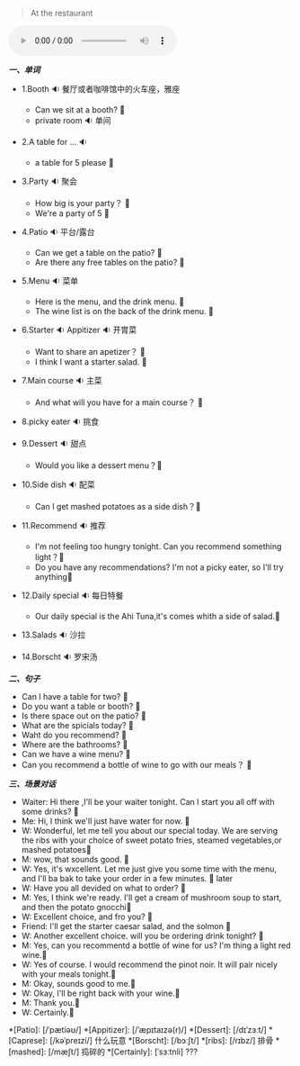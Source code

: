 > At the restaurant

<audio controls="controls">
  <source src="https://file.cdn.shafish.cn/english/10.%E5%9C%A8%E9%A4%90%E5%8E%85.mp3" type="audio/mpeg">
Your browser does not support the audio element.
</audio>

***一、单词***

- 1.<span id="english">Booth <span class="point">:sound:</span></span> 餐厅或者咖啡馆中的火车座，雅座

    - <span id="english">Can we sit at a booth? <span class="point">:speech_balloon:</span></span>
    - <span id="english">private room <span class="point">:sound:</span></span> 单间

- 2.<span id="english">A table for ... <span class="point">:sound:</span></span> 

    - <span id="english">a table for 5 please <span class="point">:speech_balloon:</span></span>

- 3.<span id="english">Party <span class="point">:sound:</span></span> 聚会

    - <span id="english">How big is your party？ <span class="point">:speech_balloon:</span></span>
    - <span id="english">We're a party of 5 <span class="point">:speech_balloon:</span></span>

- 4.<span id="english">Patio <span class="point">:sound:</span></span> 平台/露台

    - <span id="english">Can we get a table on the patio? <span class="point">:speech_balloon:</span></span>
    - <span id="english">Are there any free tables on the patio? <span class="point">:speech_balloon:</span></span>

- 5.<span id="english">Menu <span class="point">:sound:</span></span> 菜单

    - <span id="english">Here is the menu, and the drink menu. <span class="point">:speech_balloon:</span></span>
    - <span id="english">The wine list is on the back of the drink menu. <span class="point">:speech_balloon:</span></span>

- 6.<span id="english">Starter <span class="point">:sound:</span></span> <span id="english">Appitizer <span class="point">:sound:</span></span> 开胃菜

    - <span id="english">Want to share an apetizer？ <span class="point">:speech_balloon:</span></span>
    - <span id="english">I think I want a starter salad. <span class="point">:speech_balloon:</span></span>

- 7.<span id="english">Main course <span class="point">:sound:</span></span> 主菜

    - <span id="english">And what will you have for a main course？ <span class="point">:speech_balloon:</span></span>

- 8.<span id="english">picky eater <span class="point">:sound:</span></span> 挑食

- 9.<span id="english">Dessert <span class="point">:sound:</span></span> 甜点

    - <span id="english">Would you like a dessert menu？<span class="point">:speech_balloon:</span></span>

- 10.<span id="english">Side dish <span class="point">:sound:</span></span> 配菜

    - <span id="english">Can I get mashed potatoes as a side dish？<span class="point">:speech_balloon:</span></span>

- 11.<span id="english">Recommend <span class="point">:sound:</span></span> 推荐

    - <span id="english">I'm not feeling too hungry tonight. Can you recommend something light？<span class="point">:speech_balloon:</span></span>
    - <span id="english">Do you have any recommendations? I'm not a picky eater, so I'll try anything<span class="point">:speech_balloon:</span></span>

- 12.<span id="english">Daily special <span class="point">:sound:</span></span> 每日特餐

    - <span id="english">Our daily special is the Ahi Tuna,it's comes whith a side of salad.<span class="point">:speech_balloon:</span></span>

- 13.<span id="english">Salads <span class="point">:sound:</span></span> 沙拉

- 14.<span id="english">Borscht <span class="point">:sound:</span></span> 罗宋汤

***二、句子***

- <span id="english">Can I have a table for two? <span class="point">:speech_balloon:</span></span> 
- <span id="english">Do you want a table or booth? <span class="point">:speech_balloon:</span></span> 
- <span id="english">Is there space out on the patio? <span class="point">:speech_balloon:</span></span> 
- <span id="english">What are the spicials today? <span class="point">:speech_balloon:</span></span> 
- <span id="english">Waht do you recommend? <span class="point">:speech_balloon:</span></span> 
- <span id="english">Where are the bathrooms? <span class="point">:speech_balloon:</span></span> 
- <span id="english">Can we have a wine menu? <span class="point">:speech_balloon:</span></span> 
- <span id="english">Can you recommend a bottle of wine to go with our meals？ <span class="point">:speech_balloon:</span></span> 

***三、场景对话***

- Waiter: <span id="english">Hi there ,I'll be your waiter tonight. Can I start you all off with some drinks? <span class="point">:speech_balloon:</span></span> 
- Me: <span id="english">Hi, I think we'll just have water for now. <span class="point">:speech_balloon:</span></span> 
- W: <span id="english">Wonderful, let me tell you about our special today. We are serving the ribs with your choice of sweet potato fries, steamed vegetables,or mashed potatoes<span class="point">:speech_balloon:</span></span> 
- M: <span id="english">wow, that sounds good. <span class="point">:speech_balloon:</span></span> 
- W: <span id="english">Yes, it's wxcellent. Let me just give you some time with the menu, and I'll ba bak to take your order in a few minutes. <span class="point">:speech_balloon:</span></span> 
later
- W: <span id="english">Have you all devided on what to order? <span class="point">:speech_balloon:</span></span> 
- M: <span id="english">Yes, I think we're ready. I'll get a cream of mushroom soup to start, and then the potato gnocchi<span class="point">:speech_balloon:</span></span> 
- W: <span id="english">Excellent choice, and fro you? <span class="point">:speech_balloon:</span></span> 
- Friend: <span id="english">I'll get the starter caesar salad, and the solmon <span class="point">:speech_balloon:</span></span> 
- W: <span id="english">Another excellent choice. will you be ordering drink tonight? <span class="point">:speech_balloon:</span></span> 
- M: <span id="english">Yes, can you recommentd a bottle of wine for us? I'm thing a light red wine.<span class="point">:speech_balloon:</span></span>
- W: <span id="english">Yes of course. I would recommend the pinot noir. It will pair nicely with your meals tonight.<span class="point">:speech_balloon:</span></span>
- M: <span id="english">Okay, sounds good to me.<span class="point">:speech_balloon:</span></span>
- W: <span id="english">Okay, I'll be right back with your wine.<span class="point">:speech_balloon:</span></span>
- M: <span id="english">Thank you.<span class="point">:speech_balloon:</span></span>
- W: <span id="english">Certainly.<span class="point">:speech_balloon:</span></span>

*[Patio]: [/ˈpætiəʊ/]
*[Appitizer]: [/ˈæpɪtaɪzə(r)/]
*[Dessert]: [/dɪˈzɜːt/]
*[Caprese]: [/kəˈpreɪzi/] 什么玩意
*[Borscht]: [/bɔːʃt/]
*[ribs]: [/rɪbz/] 排骨
*[mashed]: [/mæʃt/] 捣碎的
*[Certainly]: [ˈsɜːtnli] ???
